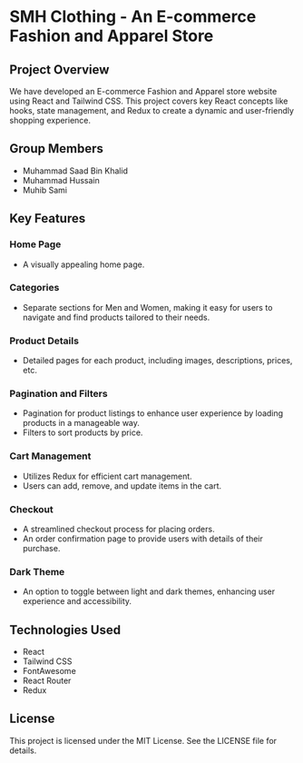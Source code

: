 # SMH Clothing - An E-commerce Fashion and Apparel Store

## Project Overview

We have developed an E-commerce Fashion and Apparel store website using React and Tailwind CSS. This project covers key React concepts like hooks, state management, and Redux to create a dynamic and user-friendly shopping experience.

## Group Members

- Muhammad Saad Bin Khalid 
- Muhammad Hussain
- Muhib Sami

## Key Features

### Home Page
- A visually appealing home page.

### Categories
- Separate sections for Men and Women, making it easy for users to navigate and find products tailored to their needs.

### Product Details
- Detailed pages for each product, including images, descriptions, prices, etc.

### Pagination and Filters
- Pagination for product listings to enhance user experience by loading products in a manageable way.
- Filters to sort products by price.

### Cart Management
- Utilizes Redux for efficient cart management.
- Users can add, remove, and update items in the cart.

### Checkout
- A streamlined checkout process for placing orders.
- An order confirmation page to provide users with details of their purchase.

### Dark Theme
- An option to toggle between light and dark themes, enhancing user experience and accessibility.

<!-- ### Language Translation
- An option to change content on the order placement page between Urdu and English. -->

## Technologies Used

- React
- Tailwind CSS
- FontAwesome
- React Router
- Redux

## License
This project is licensed under the MIT License. See the LICENSE file for details.

